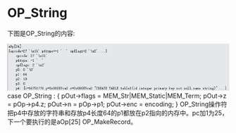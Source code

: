 # OP_String
下图是OP_String的内容:

 ![]( 4-5-28.jpg)
case OP_String : {
	 pOut->flags = MEM_Str|MEM_Static|MEM_Term;
  	pOut->z = pOp->p4.z;
  	pOut->n = pOp->p1;
  	pOut->enc = encoding;
}
OP_String操作符把p4中存放的字符串和存放p4长度64的p1都放在p2指向的内存中。pc加1为25，下一个要执行的是aOp[25] OP_MakeRecord。
